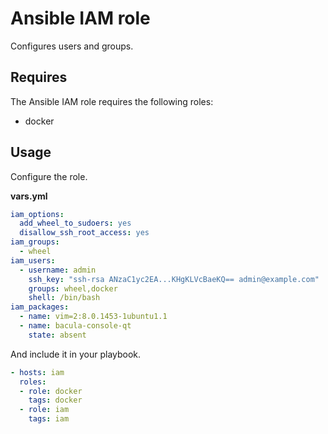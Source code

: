 # Ansible IAM role

Configures users and groups.

## Requires

The Ansible IAM role requires the following roles:

* docker

## Usage

Configure the role.

**vars.yml**

```yml
iam_options:
  add_wheel_to_sudoers: yes
  disallow_ssh_root_access: yes
iam_groups:
  - wheel
iam_users:
  - username: admin
    ssh_key: "ssh-rsa ANzaC1yc2EA...KHgKLVcBaeKQ== admin@example.com"
    groups: wheel,docker
    shell: /bin/bash
iam_packages:
  - name: vim=2:8.0.1453-1ubuntu1.1
  - name: bacula-console-qt
    state: absent
```

And include it in your playbook.

```yml
- hosts: iam
  roles:
  - role: docker
    tags: docker
  - role: iam
    tags: iam
```
